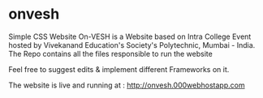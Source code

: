 # onvesh
Simple CSS Website
On-VESH is a Website based on Intra College Event hosted by Vivekanand Education's Society's Polytechnic, Mumbai - India.
The Repo contains all the files responsible to run the website

Feel free to suggest edits & implement different Frameworks on it.

The website is live and running at : http://onvesh.000webhostapp.com

     
